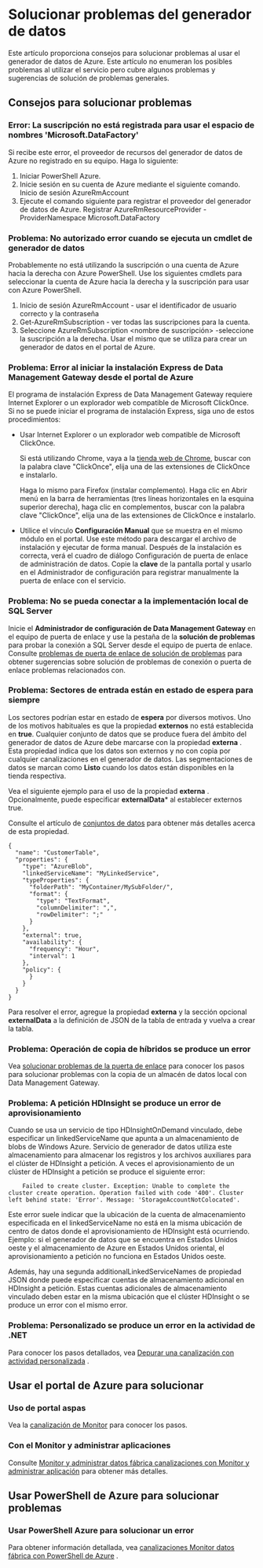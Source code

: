 <properties 
    pageTitle="Solucionar problemas del generador de datos de Azure" 
    description="Obtenga información sobre cómo solucionar problemas relacionados con el generador de datos de Azure." 
    services="data-factory" 
    documentationCenter="" 
    authors="spelluru" 
    manager="jhubbard" 
    editor="monicar"/>

<tags 
    ms.service="data-factory" 
    ms.workload="data-services" 
    ms.tgt_pltfrm="na" 
    ms.devlang="na" 
    ms.topic="article" 
    ms.date="08/31/2016" 
    ms.author="spelluru"/>

# <a name="troubleshoot-data-factory-issues"></a>Solucionar problemas del generador de datos
Este artículo proporciona consejos para solucionar problemas al usar el generador de datos de Azure. Este artículo no enumeran los posibles problemas al utilizar el servicio pero cubre algunos problemas y sugerencias de solución de problemas generales.   

## <a name="troubleshooting-tips"></a>Consejos para solucionar problemas

### <a name="error-the-subscription-is-not-registered-to-use-namespace-microsoftdatafactory"></a>Error: La suscripción no está registrada para usar el espacio de nombres 'Microsoft.DataFactory'
Si recibe este error, el proveedor de recursos del generador de datos de Azure no registrado en su equipo. Haga lo siguiente: 

1. Iniciar PowerShell Azure. 
2. Inicie sesión en su cuenta de Azure mediante el siguiente comando.
        Inicio de sesión AzureRmAccount 
3. Ejecute el comando siguiente para registrar el proveedor del generador de datos de Azure.
        Registrar AzureRmResourceProvider - ProviderNamespace Microsoft.DataFactory

### <a name="problem-unauthorized-error-when-running-a-data-factory-cmdlet"></a>Problema: No autorizado error cuando se ejecuta un cmdlet de generador de datos
Probablemente no está utilizando la suscripción o una cuenta de Azure hacia la derecha con Azure PowerShell. Use los siguientes cmdlets para seleccionar la cuenta de Azure hacia la derecha y la suscripción para usar con Azure PowerShell. 

1. Inicio de sesión AzureRmAccount - usar el identificador de usuario correcto y la contraseña
2. Get-AzureRmSubscription - ver todas las suscripciones para la cuenta. 
3. Seleccione AzureRmSubscription &lt;nombre de suscripción&gt; -seleccione la suscripción a la derecha. Usar el mismo que se utiliza para crear un generador de datos en el portal de Azure.

### <a name="problem-fail-to-launch-data-management-gateway-express-setup-from-azure-portal"></a>Problema: Error al iniciar la instalación Express de Data Management Gateway desde el portal de Azure
El programa de instalación Express de Data Management Gateway requiere Internet Explorer o un explorador web compatible de Microsoft ClickOnce. Si no se puede iniciar el programa de instalación Express, siga uno de estos procedimientos: 

- Usar Internet Explorer o un explorador web compatible de Microsoft ClickOnce.

    Si está utilizando Chrome, vaya a la [tienda web de Chrome](https://chrome.google.com/webstore/), buscar con la palabra clave "ClickOnce", elija una de las extensiones de ClickOnce e instalarlo. 
    
    Haga lo mismo para Firefox (instalar complemento). Haga clic en Abrir menú en la barra de herramientas (tres líneas horizontales en la esquina superior derecha), haga clic en complementos, buscar con la palabra clave "ClickOnce", elija una de las extensiones de ClickOnce e instalarlo. 

- Utilice el vínculo **Configuración Manual** que se muestra en el mismo módulo en el portal. Use este método para descargar el archivo de instalación y ejecutar de forma manual. Después de la instalación es correcta, verá el cuadro de diálogo Configuración de puerta de enlace de administración de datos. Copie la **clave** de la pantalla portal y usarlo en el Administrador de configuración para registrar manualmente la puerta de enlace con el servicio.  

### <a name="problem-fail-to-connect-to-on-premises-sql-server"></a>Problema: No se pueda conectar a la implementación local de SQL Server 
Inicie el **Administrador de configuración de Data Management Gateway** en el equipo de puerta de enlace y use la pestaña de la **solución de problemas** para probar la conexión a SQL Server desde el equipo de puerta de enlace. Consulte [problemas de puerta de enlace de solución de problemas](data-factory-data-management-gateway.md#troubleshoot-gateway-issues) para obtener sugerencias sobre solución de problemas de conexión o puerta de enlace problemas relacionados con.   
 

### <a name="problem-input-slices-are-in-waiting-state-for-ever"></a>Problema: Sectores de entrada están en estado de espera para siempre

Los sectores podrían estar en estado de **espera** por diversos motivos. Uno de los motivos habituales es que la propiedad **externos** no está establecida en **true**. Cualquier conjunto de datos que se produce fuera del ámbito del generador de datos de Azure debe marcarse con la propiedad **externa** . Esta propiedad indica que los datos son externos y no con copia por cualquier canalizaciones en el generador de datos. Las segmentaciones de datos se marcan como **Listo** cuando los datos están disponibles en la tienda respectiva. 

Vea el siguiente ejemplo para el uso de la propiedad **externa** . Opcionalmente, puede especificar **externalData*** al establecer externos true.

Consulte el artículo de [conjuntos de datos](data-factory-create-datasets.md) para obtener más detalles acerca de esta propiedad.
    
    {
      "name": "CustomerTable",
      "properties": {
        "type": "AzureBlob",
        "linkedServiceName": "MyLinkedService",
        "typeProperties": {
          "folderPath": "MyContainer/MySubFolder/",
          "format": {
            "type": "TextFormat",
            "columnDelimiter": ",",
            "rowDelimiter": ";"
          }
        },
        "external": true,
        "availability": {
          "frequency": "Hour",
          "interval": 1
        },
        "policy": {
          }
        }
      }
    }

Para resolver el error, agregue la propiedad **externa** y la sección opcional **externalData** a la definición de JSON de la tabla de entrada y vuelva a crear la tabla. 

### <a name="problem-hybrid-copy-operation-fails"></a>Problema: Operación de copia de híbridos se produce un error
Vea [solucionar problemas de la puerta de enlace](data-factory-data-management-gateway.md#troubleshoot-gateway-issues) para conocer los pasos para solucionar problemas con la copia de un almacén de datos local con Data Management Gateway. 

### <a name="problem-on-demand-hdinsight-provisioning-fails"></a>Problema: A petición HDInsight se produce un error de aprovisionamiento
Cuando se usa un servicio de tipo HDInsightOnDemand vinculado, debe especificar un linkedServiceName que apunta a un almacenamiento de blobs de Windows Azure. Servicio de generador de datos utiliza este almacenamiento para almacenar los registros y los archivos auxiliares para el clúster de HDInsight a petición.  A veces el aprovisionamiento de un clúster de HDInsight a petición se produce el siguiente error:

        Failed to create cluster. Exception: Unable to complete the cluster create operation. Operation failed with code '400'. Cluster left behind state: 'Error'. Message: 'StorageAccountNotColocated'.

Este error suele indicar que la ubicación de la cuenta de almacenamiento especificada en el linkedServiceName no está en la misma ubicación de centro de datos donde el aprovisionamiento de HDInsight está ocurriendo. Ejemplo: si el generador de datos que se encuentra en Estados Unidos oeste y el almacenamiento de Azure en Estados Unidos oriental, el aprovisionamiento a petición no funciona en Estados Unidos oeste.

Además, hay una segunda additionalLinkedServiceNames de propiedad JSON donde puede especificar cuentas de almacenamiento adicional en HDInsight a petición. Estas cuentas adicionales de almacenamiento vinculado deben estar en la misma ubicación que el clúster HDInsight o se produce un error con el mismo error.

### <a name="problem-custom-net-activity-fails"></a>Problema: Personalizado se produce un error en la actividad de .NET
Para conocer los pasos detallados, vea [Depurar una canalización con actividad personalizada](data-factory-use-custom-activities.md#debug-the-pipeline) . 

## <a name="use-azure-portal-to-troubleshoot"></a>Usar el portal de Azure para solucionar 

### <a name="using-portal-blades"></a>Uso de portal aspas
Vea la [canalización de Monitor](data-factory-build-your-first-pipeline-using-editor.md#monitor-pipeline) para conocer los pasos. 

### <a name="using-monitor-and-manage-app"></a>Con el Monitor y administrar aplicaciones
Consulte [Monitor y administrar datos fábrica canalizaciones con Monitor y administrar aplicación](data-factory-monitor-manage-app.md) para obtener más detalles. 

## <a name="use-azure-powershell-to-troubleshoot"></a>Usar PowerShell de Azure para solucionar problemas

### <a name="use-azure-powershell-to-troubleshoot-an-error"></a>Usar PowerShell Azure para solucionar un error  
Para obtener información detallada, vea [canalizaciones Monitor datos fábrica con PowerShell de Azure](data-factory-build-your-first-pipeline-using-powershell.md#monitor-pipeline) . 


[adfgetstarted]: data-factory-copy-data-from-azure-blob-storage-to-sql-database.md
[use-custom-activities]: data-factory-use-custom-activities.md
[troubleshoot]: data-factory-troubleshoot.md
[developer-reference]: http://go.microsoft.com/fwlink/?LinkId=516908
[cmdlet-reference]: http://go.microsoft.com/fwlink/?LinkId=517456
[json-scripting-reference]: http://go.microsoft.com/fwlink/?LinkId=516971

[azure-portal]: https://portal.azure.com/

[image-data-factory-troubleshoot-with-error-link]: ./media/data-factory-troubleshoot/DataFactoryWithErrorLink.png

[image-data-factory-troubleshoot-datasets-with-errors-blade]: ./media/data-factory-troubleshoot/DatasetsWithErrorsBlade.png

[image-data-factory-troubleshoot-table-blade-with-problem-slices]: ./media/data-factory-troubleshoot/TableBladeWithProblemSlices.png

[image-data-factory-troubleshoot-activity-run-with-error]: ./media/data-factory-troubleshoot/ActivityRunDetailsWithError.png

[image-data-factory-troubleshoot-dataslice-blade-with-active-runs]: ./media/data-factory-troubleshoot/DataSliceBladeWithActivityRuns.png

[image-data-factory-troubleshoot-walkthrough2-with-errors-link]: ./media/data-factory-troubleshoot/Walkthrough2WithErrorsLink.png

[image-data-factory-troubleshoot-walkthrough2-datasets-with-errors]: ./media/data-factory-troubleshoot/Walkthrough2DataSetsWithErrors.png

[image-data-factory-troubleshoot-walkthrough2-table-with-problem-slices]: ./media/data-factory-troubleshoot/Walkthrough2TableProblemSlices.png

[image-data-factory-troubleshoot-walkthrough2-slice-activity-runs]: ./media/data-factory-troubleshoot/Walkthrough2DataSliceActivityRuns.png

[image-data-factory-troubleshoot-activity-run-details]: ./media/data-factory-troubleshoot/Walkthrough2ActivityRunDetails.png
 